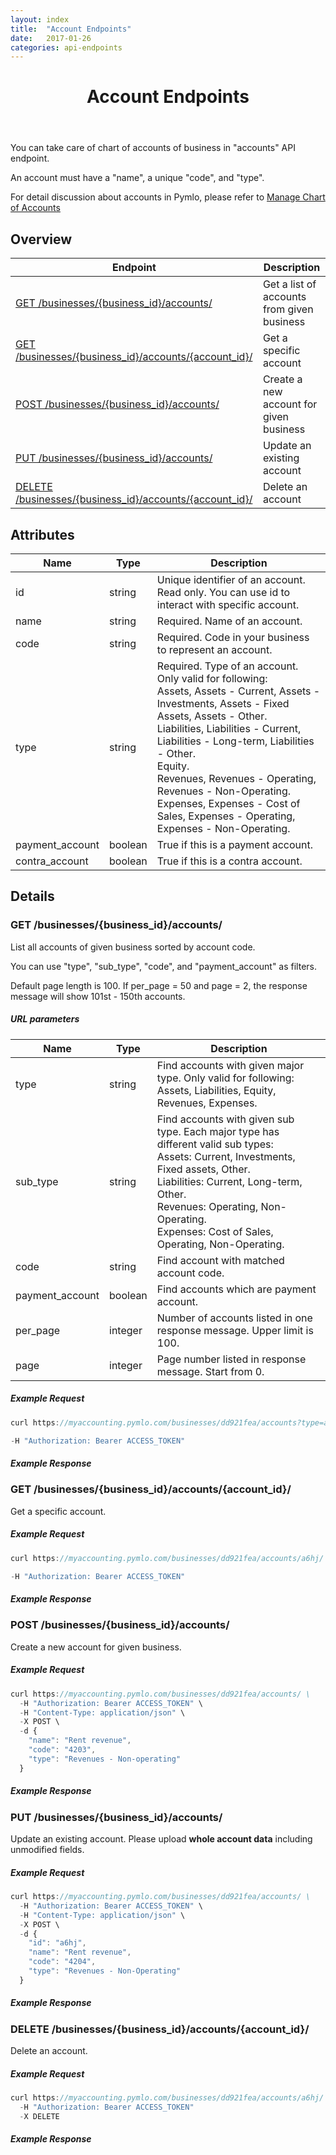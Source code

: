 ```yaml
---
layout: index
title:  "Account Endpoints"
date:   2017-01-26
categories: api-endpoints
---
```


<header>
<h1>Account Endpoints</h1>
</header>

You can take care of chart of accounts of business in "accounts" API endpoint. 

An account must have a "name", a unique "code", and "type".

For detail discussion about accounts in Pymlo, please refer to [Manage Chart of Accounts](https://help.pymlo.com/hc/en-us/articles/225649948-Manage-Chart-of-Accounts)

## Overview
| Endpoint                                                        |  Description  |
| -------------                                                   | ----- |
| [GET /businesses/{business_id}/accounts/](#get-businessesbusiness_idaccounts) | Get a list of accounts from given business |
| [GET /businesses/{business_id}/accounts/{account_id}/](#get-businessesbusiness_idaccountsaccount_id) |  Get a specific account |
| [POST /businesses/{business_id}/accounts/](#post-businessesbusiness_idaccounts) |  Create a new account for given business |
| [PUT /businesses/{business_id}/accounts/](#put-businessesbusiness_idaccounts) |  Update an existing account |
| [DELETE /businesses/{business_id}/accounts/{account_id}/](#delete-businessesbusiness_idaccountsaccount_id) |  Delete an account |  

## Attributes
| Name                              | Type          | Description                                   |
| -------------                     | -----         | -----                                         |
| id                                | string        | Unique identifier of an account. Read only. You can use id to interact with specific account. |
| name                              | string        | Required. Name of an account.                            |
| code                              | string        | Required. Code in your business to represent an account. |
| type                              | string        | Required. Type of an account. Only valid for following: <br /> Assets, Assets -  Current, Assets - Investments, Assets - Fixed Assets, Assets - Other. <br /> Liabilities, Liabilities - Current, Liabilities - Long-term, Liabilities - Other. <br /> Equity. <br /> Revenues, Revenues - Operating, Revenues - Non-Operating. <br /> Expenses, Expenses - Cost of Sales, Expenses - Operating, Expenses - Non-Operating. |
| payment_account                   | boolean       | True if this is a payment account.            |
| contra_account                    | boolean       | True if this is a contra account.             |

## Details
### GET /businesses/{business_id}/accounts/
List all accounts of given business sorted by account code. 

You can use "type", "sub_type", "code", and "payment_account" as filters.

Default page length is 100. If per_page = 50 and page = 2, the response message will show 101st - 150th accounts. 

##### URL parameters
| Name                              | Type          | Description                                   |
| -------------                     | -----         | -----                                         |
| type                              | string        | Find accounts with given major type. Only valid for following: <br /> Assets, Liabilities, Equity, Revenues, Expenses. |
| sub_type                          | string        | Find accounts with given sub type. Each major type has different valid sub types: <br />Assets: Current, Investments, Fixed assets, Other.<br /> Liabilities: Current, Long-term, Other.<br /> Revenues: Operating, Non-Operating.<br /> Expenses: Cost of Sales, Operating, Non-Operating. |
| code                              | string        | Find account with matched account code.     |
| payment_account                   | boolean       | Find accounts which are payment account.     |
| per_page                          | integer       | Number of accounts listed in one response message. Upper limit is 100. |
| page                              | integer       | Page number listed in response message. Start from 0. |

##### Example Request
```JavaScript
curl https://myaccounting.pymlo.com/businesses/dd921fea/accounts?type=assets&sub_type=current \

-H "Authorization: Bearer ACCESS_TOKEN"
```

##### Example Response


### GET /businesses/{business_id}/accounts/{account_id}/
Get a specific account.

##### Example Request
```JavaScript
curl https://myaccounting.pymlo.com/businesses/dd921fea/accounts/a6hj/ \ 

-H "Authorization: Bearer ACCESS_TOKEN"
```

##### Example Response


### POST /businesses/{business_id}/accounts/ 
Create a new account for given business.


##### Example Request
```JavaScript
curl https://myaccounting.pymlo.com/businesses/dd921fea/accounts/ \
  -H "Authorization: Bearer ACCESS_TOKEN" \
  -H "Content-Type: application/json" \
  -X POST \
  -d {
    "name": "Rent revenue",
    "code": "4203",
    "type": "Revenues - Non-operating"
  }
```
##### Example Response


### PUT /businesses/{business_id}/accounts/
Update an existing account. Please upload **whole account data** including unmodified fields.


##### Example Request
```JavaScript
curl https://myaccounting.pymlo.com/businesses/dd921fea/accounts/ \
  -H "Authorization: Bearer ACCESS_TOKEN" \
  -H "Content-Type: application/json" \
  -X POST \
  -d {
    "id": "a6hj",
    "name": "Rent revenue",
    "code": "4204",
    "type": "Revenues - Non-Operating"
  }
```

##### Example Response


### DELETE /businesses/{business_id}/accounts/{account_id}/
Delete an account.

##### Example Request
```JavaScript
curl https://myaccounting.pymlo.com/businesses/dd921fea/accounts/a6hj/ \
  -H "Authorization: Bearer ACCESS_TOKEN"
  -X DELETE
```

##### Example Response

